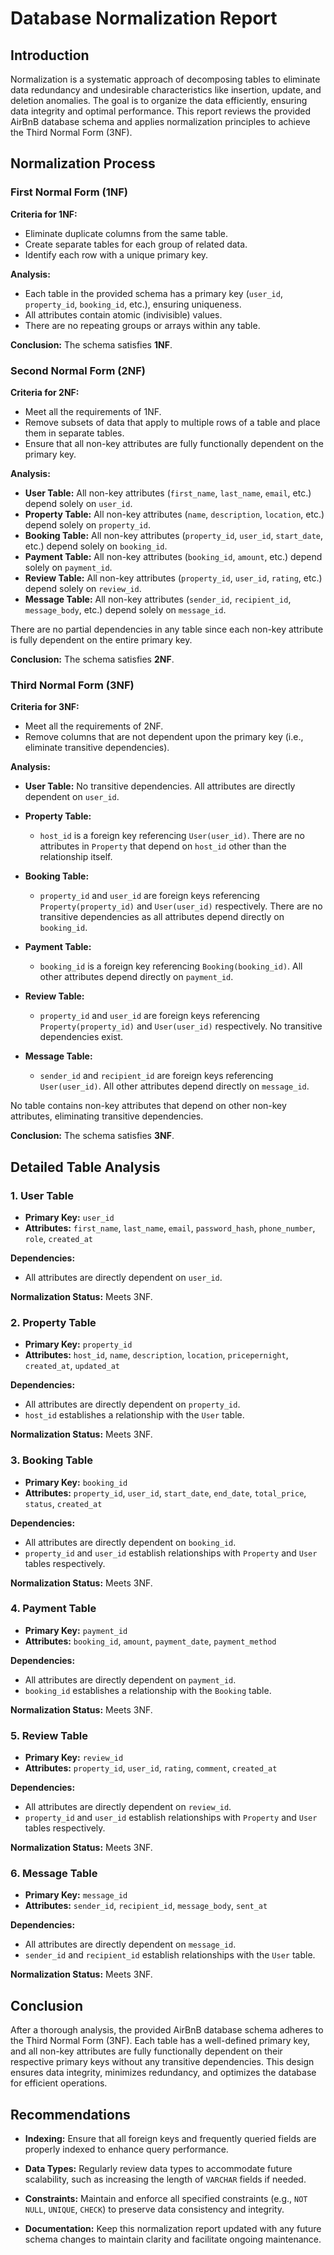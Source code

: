 # Database Normalization Report

## Introduction

Normalization is a systematic approach of decomposing tables to eliminate data redundancy and undesirable characteristics like insertion, update, and deletion anomalies. The goal is to organize the data efficiently, ensuring data integrity and optimal performance. This report reviews the provided AirBnB database schema and applies normalization principles to achieve the Third Normal Form (3NF).

## Normalization Process

### First Normal Form (1NF)

**Criteria for 1NF:**
- Eliminate duplicate columns from the same table.
- Create separate tables for each group of related data.
- Identify each row with a unique primary key.

**Analysis:**
- Each table in the provided schema has a primary key (`user_id`, `property_id`, `booking_id`, etc.), ensuring uniqueness.
- All attributes contain atomic (indivisible) values.
- There are no repeating groups or arrays within any table.

**Conclusion:** The schema satisfies **1NF**.

### Second Normal Form (2NF)

**Criteria for 2NF:**
- Meet all the requirements of 1NF.
- Remove subsets of data that apply to multiple rows of a table and place them in separate tables.
- Ensure that all non-key attributes are fully functionally dependent on the primary key.

**Analysis:**
- **User Table:** All non-key attributes (`first_name`, `last_name`, `email`, etc.) depend solely on `user_id`.
- **Property Table:** All non-key attributes (`name`, `description`, `location`, etc.) depend solely on `property_id`.
- **Booking Table:** All non-key attributes (`property_id`, `user_id`, `start_date`, etc.) depend solely on `booking_id`.
- **Payment Table:** All non-key attributes (`booking_id`, `amount`, etc.) depend solely on `payment_id`.
- **Review Table:** All non-key attributes (`property_id`, `user_id`, `rating`, etc.) depend solely on `review_id`.
- **Message Table:** All non-key attributes (`sender_id`, `recipient_id`, `message_body`, etc.) depend solely on `message_id`.

There are no partial dependencies in any table since each non-key attribute is fully dependent on the entire primary key.

**Conclusion:** The schema satisfies **2NF**.

### Third Normal Form (3NF)

**Criteria for 3NF:**
- Meet all the requirements of 2NF.
- Remove columns that are not dependent upon the primary key (i.e., eliminate transitive dependencies).

**Analysis:**
- **User Table:** No transitive dependencies. All attributes are directly dependent on `user_id`.
  
- **Property Table:**
  - `host_id` is a foreign key referencing `User(user_id)`. There are no attributes in `Property` that depend on `host_id` other than the relationship itself.
  
- **Booking Table:**
  - `property_id` and `user_id` are foreign keys referencing `Property(property_id)` and `User(user_id)` respectively. There are no transitive dependencies as all attributes depend directly on `booking_id`.
  
- **Payment Table:**
  - `booking_id` is a foreign key referencing `Booking(booking_id)`. All other attributes depend directly on `payment_id`.
  
- **Review Table:**
  - `property_id` and `user_id` are foreign keys referencing `Property(property_id)` and `User(user_id)` respectively. No transitive dependencies exist.
  
- **Message Table:**
  - `sender_id` and `recipient_id` are foreign keys referencing `User(user_id)`. All other attributes depend directly on `message_id`.

No table contains non-key attributes that depend on other non-key attributes, eliminating transitive dependencies.

**Conclusion:** The schema satisfies **3NF**.

## Detailed Table Analysis

### 1. User Table

- **Primary Key:** `user_id`
- **Attributes:** `first_name`, `last_name`, `email`, `password_hash`, `phone_number`, `role`, `created_at`
  
**Dependencies:**
- All attributes are directly dependent on `user_id`.
  
**Normalization Status:** Meets 3NF.

### 2. Property Table

- **Primary Key:** `property_id`
- **Attributes:** `host_id`, `name`, `description`, `location`, `pricepernight`, `created_at`, `updated_at`
  
**Dependencies:**
- All attributes are directly dependent on `property_id`.
- `host_id` establishes a relationship with the `User` table.
  
**Normalization Status:** Meets 3NF.

### 3. Booking Table

- **Primary Key:** `booking_id`
- **Attributes:** `property_id`, `user_id`, `start_date`, `end_date`, `total_price`, `status`, `created_at`
  
**Dependencies:**
- All attributes are directly dependent on `booking_id`.
- `property_id` and `user_id` establish relationships with `Property` and `User` tables respectively.
  
**Normalization Status:** Meets 3NF.

### 4. Payment Table

- **Primary Key:** `payment_id`
- **Attributes:** `booking_id`, `amount`, `payment_date`, `payment_method`
  
**Dependencies:**
- All attributes are directly dependent on `payment_id`.
- `booking_id` establishes a relationship with the `Booking` table.
  
**Normalization Status:** Meets 3NF.

### 5. Review Table

- **Primary Key:** `review_id`
- **Attributes:** `property_id`, `user_id`, `rating`, `comment`, `created_at`
  
**Dependencies:**
- All attributes are directly dependent on `review_id`.
- `property_id` and `user_id` establish relationships with `Property` and `User` tables respectively.
  
**Normalization Status:** Meets 3NF.

### 6. Message Table

- **Primary Key:** `message_id`
- **Attributes:** `sender_id`, `recipient_id`, `message_body`, `sent_at`
  
**Dependencies:**
- All attributes are directly dependent on `message_id`.
- `sender_id` and `recipient_id` establish relationships with the `User` table.
  
**Normalization Status:** Meets 3NF.

## Conclusion

After a thorough analysis, the provided AirBnB database schema adheres to the Third Normal Form (3NF). Each table has a well-defined primary key, and all non-key attributes are fully functionally dependent on their respective primary keys without any transitive dependencies. This design ensures data integrity, minimizes redundancy, and optimizes the database for efficient operations.

## Recommendations

- **Indexing:** Ensure that all foreign keys and frequently queried fields are properly indexed to enhance query performance.
  
- **Data Types:** Regularly review data types to accommodate future scalability, such as increasing the length of `VARCHAR` fields if needed.
  
- **Constraints:** Maintain and enforce all specified constraints (e.g., `NOT NULL`, `UNIQUE`, `CHECK`) to preserve data consistency and integrity.

- **Documentation:** Keep this normalization report updated with any future schema changes to maintain clarity and facilitate ongoing maintenance.
